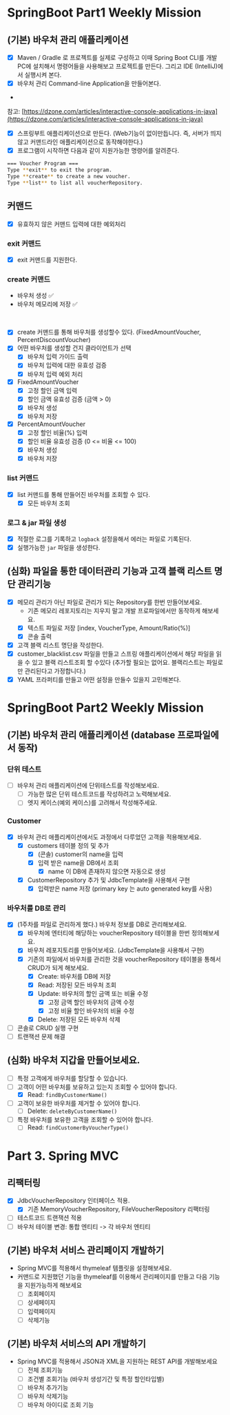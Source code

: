 # SpringBoot Part1 Weekly Mission

## (기본) **바우처 관리 애플리케이션**

- [x]  Maven / Gradle 로 프로젝트를 실제로 구성하고 이때 Spring Boot CLI를 개발PC에 설치해서 명령어들을 사용해보고 프로젝트를 만든다. 그리고 IDE (IntelliJ)에서 실행시켜
  본다.
- [x]  바우처 관리 Command-line Application을 만들어본다.
-

참고: [https://dzone.com/articles/interactive-console-applications-in-java](https://dzone.com/articles/interactive-console-applications-in-java)
- [x]  스프링부트 애플리케이션으로 만든다. (Web기능이 없이만듭니다. 즉, 서버가 띄지 않고 커맨드라인 애플리케이션으로 동작해야한다.)
- [x]  프로그램이 시작하면 다음과 같이 지원가능한 명령어를 알려준다.

  ```bash
  === Voucher Program ===
  Type **exit** to exit the program.
  Type **create** to create a new voucher.
  Type **list** to list all voucherRepository.
  ```

## 커맨드

- [x] 유효하지 않은 커맨드 입력에 대한 예외처리

### exit 커맨드

- [x] exit 커맨드를 지원한다.

### create 커맨드

- 바우처 생성 ✅
- 바우처 메모리에 저장 ✅

<br>

- [x] create 커맨드를 통해 바우처를 생성할수 있다. (FixedAmountVoucher, PercentDiscountVoucher)
- [x] 어떤 바우처를 생성할 건지 클라이언트가 선택
    - [x] 바우처 입력 가이드 출력
    - [x] 바우처 입력에 대한 유효성 검증
    - [x] 바우처 입력 예외 처리
- [x] FixedAmountVoucher
    - [x] 고정 할인 금액 입력
    - [x] 할인 금액 유효성 검증 (금액 > 0)
    - [x] 바우처 생성
    - [x] 바우처 저장
- [x] PercentAmountVoucher
    - [x] 고정 할인 비율(%) 입력
    - [x] 할인 비율 유효성 검증 (0 <= 비율 <= 100)
    - [x] 바우처 생성
    - [x] 바우처 저장

### list 커맨드

- [x] list 커맨드를 통해 만들어진 바우처를 조회할 수 있다.
    - [x] 모든 바우처 조회

### 로그 & jar 파일 생성

- [x]  적절한 로그를 기록하고 `logback` 설정을해서 에러는 파일로 기록된다.
- [x]  실행가능한 `jar` 파일을 생성한다.

## (심화) 파일을 통한 데이터관리 기능과 고객 블랙 리스트 명단 관리기능

- [x]  메모리 관리가 아닌 파일로 관리가 되는 Repository를 한번 만들어보세요.
    - 기존 메모리 레포지토리는 지우지 말고 개발 프로파일에서만 동작하게 해보세요.
    - [x] 텍스트 파일로 저장 [index, VoucherType, Amount/Ratio(%)]
    - [x] 콘솔 출력
- [x]  고객 블랙 리스트 명단을 작성한다.
- [x] customer_blacklist.csv 파일을 만들고 스프링 애플리케이션에서 해당 파일을 읽을 수 있고
  블랙 리스트조회 할 수있다 (추가할 필요는 없어요. 블랙리스트는 파일로만 관리된다고 가정합니다.)
- [x]  YAML 프라퍼티를 만들고 어떤 설정을 만들수 있을지 고민해본다.

# SpringBoot Part2 Weekly Mission

## (기본) 바우처 관리 애플리케이션 (database 프로파일에서 동작)

### 단위 테스트

- [ ]  바우처 관리 애플리케이션에 단위테스트를 작성해보세요.
    - [ ] 가능한 많은 단위 테스트코드를 작성하려고 노력해보세요.
    - [ ] 엣지 케이스(예외 케이스)를 고려해서 작성해주세요.

### Customer

- [x]  바우처 관리 애플리케이션에서도 과정에서 다루었던 고객을 적용해보세요.
    - [x] customers 테이블 정의 및 추가
        - [x] (콘솔) customer의 name을 입력
        - [x] 입력 받은 name을 DB에서 조회
            - [x] name 이 DB에 존재하지 않으면 자동으로 생성
    - [x] CustomerRepository 추가 및 JdbcTemplate을 사용해서 구현
        - [x] 입력받은 name 저장 (primary key 는 auto generated key를 사용)

### 바우처를 DB로 관리

- [x]  (1주차를 파일로 관리하게 했다.) 바우처 정보를 DB로 관리해보세요.
    - [x]  바우처에 엔터티에 해당하는 voucherRepository 테이블을 한번 정의해보세요.
    - [x]  바우처 레포지토리를 만들어보세요. (JdbcTemplate을 사용해서 구현)
    - [x]  기존의 파일에서 바우처를 관리한 것을 voucherRepository 테이블을 통해서 CRUD가 되게 해보세요.
        - [x]  Create: 바우처를 DB에 저장
        - [x]  Read: 저장된 모든 바우처 조회
        - [x]  Update: 바우처의 할인 금액 또는 비율 수정
            - [x] 고정 금액 할인 바우처의 금액 수정
            - [x] 고정 비율 할인 바우처의 비율 수정
        - [x]  Delete: 저장된 모든 바우처 삭제

- [ ] 콘솔로 CRUD 실행 구현
- [ ] 트랜잭션 문제 해결

## (심화) 바우처 지갑을 만들어보세요.

- [ ] 특정 고객에게 바우처를 할당할 수 있습니다.
- [ ] 고객이 어떤 바우처를 보유하고 있는지 조회할 수 있어야 합니다.
    - [x] Read: `findByCustomerName()`
- [ ] 고객이 보유한 바우처를 제거할 수 있어야 합니다.
    - [ ] Delete: `deleteByCustomerName()`
- [ ] 특정 바우처를 보유한 고객을 조회할 수 있어야 합니다.
    - [ ] Read: `findCustomerByVoucherType()`

# Part 3. Spring MVC

## 리팩터링

- [x] JdbcVoucherRepository 인터페이스 적용.
    - [x] 기존 MemoryVoucherRepository, FileVoucherRepository 리팩터링
- [ ] 테스트코드 트랜잭션 적용
- [ ] 바우처 테이블 변경: 통합 엔티티 -> 각 바우처 엔티티

## **(기본) 바우처 서비스 관리페이지 개발하기**

- Spring MVC를 적용해서 thymeleaf 템플릿을 설정해보세요.
- 커맨드로 지원했던 기능을 thymeleaf를 이용해서 관리페이지를 만들고 다음 기능을 지원가능하게 해보세요
    - [ ]  조회페이지
    - [ ]  상세페이지
    - [ ]  입력페이지
    - [ ]  삭제기능

## **(기본) 바우처 서비스의 API 개발하기**

- Spring MVC를 적용해서 JSON과 XML을 지원하는 REST API를 개발해보세요
    - [ ]  전체 조회기능
    - [ ]  조건별 조회기능 (바우처 생성기간 및 특정 할인타입별)
    - [ ]  바우처 추가기능
    - [ ]  바우처 삭제기능
    - [ ]  바우처 아이디로 조회 기능